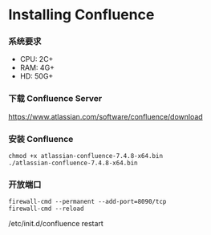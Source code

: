# Installing Confluence

### 系统要求
- CPU: 2C+
- RAM: 4G+
- HD: 50G+


### 下载 Confluence Server
https://www.atlassian.com/software/confluence/download


### 安装 Confluence
```
chmod +x atlassian-confluence-7.4.8-x64.bin
./atlassian-confluence-7.4.8-x64.bin
```

### 开放端口
```
firewall-cmd --permanent --add-port=8090/tcp
firewall-cmd --reload
```

/etc/init.d/confluence restart



